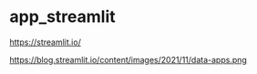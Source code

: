 # app_streamlit



https://streamlit.io/



https://blog.streamlit.io/content/images/2021/11/data-apps.png
